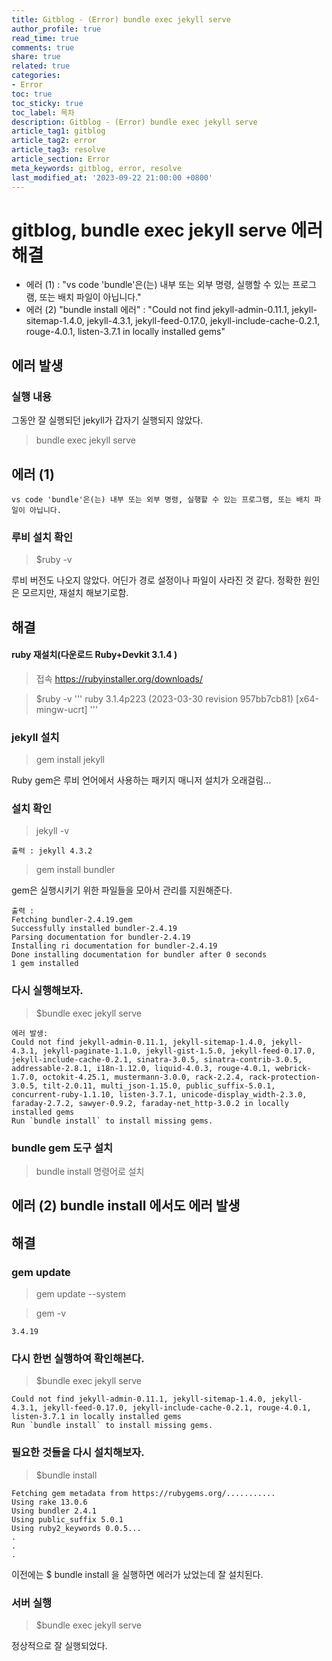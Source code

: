 ```yaml
---
title: Gitblog - (Error) bundle exec jekyll serve
author_profile: true
read_time: true
comments: true
share: true
related: true
categories:
- Error
toc: true
toc_sticky: true
toc_label: 목차
description: Gitblog - (Error) bundle exec jekyll serve
article_tag1: gitblog
article_tag2: error
article_tag3: resolve
article_section: Error
meta_keywords: gitblog, error, resolve
last_modified_at: '2023-09-22 21:00:00 +0800'
---
```


# gitblog, bundle exec jekyll serve 에러 해결
- 에러 (1) : "vs code 'bundle'은(는) 내부 또는 외부 명령, 실행할 수 있는 프로그램, 또는 배치 파일이 아닙니다."
- 에러 (2) "bundle install 에러" : "Could not find jekyll-admin-0.11.1, jekyll-sitemap-1.4.0, jekyll-4.3.1, jekyll-feed-0.17.0, jekyll-include-cache-0.2.1, rouge-4.0.1, listen-3.7.1 in locally installed gems"


## 에러 발생

### 실행 내용
그동안 잘 실행되던 jekyll가 갑자기 실행되지 않았다.

> bundle exec jekyll serve

## 에러 (1)
```
vs code 'bundle'은(는) 내부 또는 외부 명령, 실행할 수 있는 프로그램, 또는 배치 파일이 아닙니다.
```

### 루비 설치 확인
> $ruby -v 

루비 버전도 나오지 않았다.
어딘가 경로 설정이나 파일이 사라진 것 같다. 정확한 원인은 모르지만, 재설치 해보기로함.

## 해결

#### ruby 재설치(다운로드 Ruby+Devkit 3.1.4 )
> 접속 https://rubyinstaller.org/downloads/

> $ruby -v
'''
ruby 3.1.4p223 (2023-03-30 revision 957bb7cb81) [x64-mingw-ucrt]
'''

### jekyll 설치
> gem install jekyll

Ruby gem은 루비 언어에서 사용하는 패키지 매니저
설치가 오래걸림...

### 설치 확인
> jekyll -v
```
출력 : jekyll 4.3.2
```

>gem install bundler

gem은 실행시키기 위한 파일들을 모아서 관리를 지원해준다.
```
출력 :
Fetching bundler-2.4.19.gem
Successfully installed bundler-2.4.19
Parsing documentation for bundler-2.4.19
Installing ri documentation for bundler-2.4.19
Done installing documentation for bundler after 0 seconds
1 gem installed
```

### 다시 실행해보자.

> $bundle exec jekyll serve
```
에러 발생:
Could not find jekyll-admin-0.11.1, jekyll-sitemap-1.4.0, jekyll-4.3.1, jekyll-paginate-1.1.0, jekyll-gist-1.5.0, jekyll-feed-0.17.0, jekyll-include-cache-0.2.1, sinatra-3.0.5, sinatra-contrib-3.0.5, addressable-2.8.1, i18n-1.12.0, liquid-4.0.3, rouge-4.0.1, webrick-1.7.0, octokit-4.25.1, mustermann-3.0.0, rack-2.2.4, rack-protection-3.0.5, tilt-2.0.11, multi_json-1.15.0, public_suffix-5.0.1, concurrent-ruby-1.1.10, listen-3.7.1, unicode-display_width-2.3.0, faraday-2.7.2, sawyer-0.9.2, faraday-net_http-3.0.2 in locally installed gems
Run `bundle install` to install missing gems.
```

### bundle gem 도구 설치
> bundle install 명령어로 설치

## 에러 (2) bundle install 에서도 에러 발생

## 해결
### gem update
>  gem update --system

> gem -v
```
3.4.19
```

### 다시 한번 실행하여 확인해본다.

> $bundle exec jekyll serve
```
Could not find jekyll-admin-0.11.1, jekyll-sitemap-1.4.0, jekyll-4.3.1, jekyll-feed-0.17.0, jekyll-include-cache-0.2.1, rouge-4.0.1, listen-3.7.1 in locally installed gems
Run `bundle install` to install missing gems.
```

### 필요한 것들을 다시 설치해보자.
> $bundle install
```
Fetching gem metadata from https://rubygems.org/...........
Using rake 13.0.6
Using bundler 2.4.1
Using public_suffix 5.0.1
Using ruby2_keywords 0.0.5...
.
.
.
```

이전에는 $ bundle install 을 실행하면 에러가 났었는데 잘 설치된다.

### 서버 실행
> $bundle exec jekyll serve

정상적으로 잘 실행되었다.
